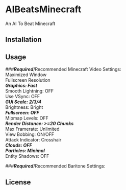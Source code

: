 # AIBeatsMinecraft
An AI To Beat Minecraft

## Installation

## Usage

###***Required***/Recommended Minecraft Video Settings:  
Maximized Window  
Fullscreen Resolution  
***Graphics: Fast***  
Smooth Lightning: OFF  
Use VSync: OFF  
***GUI Scale: 2/3/4***  
Brightness: Bright  
***Fullscreen: OFF***  
Mipmap Levels: OFF  
***Render Distance: >=20 Chunks***  
Max Framerate: Unlimited  
View Bobbing: ON/OFF  
Attack Indicator: Crosshair  
***Clouds: OFF***  
***Particles: Minimal***  
Entity Shadows: OFF  

###***Required***/Recommended Baritone Settings:  

## License